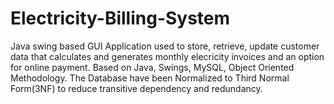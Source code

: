 # Electricity-Billing-System

 Java swing based GUI Application used to store, retrieve, update customer data that calculates and generates monthly elecricity invoices and an option for online payment.
 Based on Java, Swings, MySQL, Object Oriented Methodology.
The Database have been Normalized to Third Normal Form(3NF) to reduce transitive dependency and redundancy.
